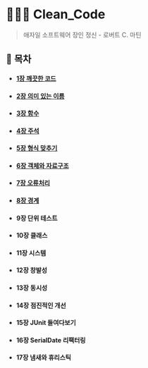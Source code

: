 # 👩🏻‍💻 Clean_Code
> 애자일 소프트웨어 장인 정신 - 로버트 C. 마틴
## 📝 목차 
- #### [1장 깨끗한 코드](./chapter1/README.md)
- #### [2장 의미 있는 이름](./chapter2/README.md)
- #### [3장 함수](./chapter3/README.md)
- #### [4장 주석](./Chapter4/README.md)
- #### [5장 형식 맞추기](./chapter5/README.md)
- #### [6장 객체와 자료구조](./chapter6/README.md)
- #### [7장 오류처리](./chapter7/README.md)
- #### [8장 경계](./chapter8/README.md)
- #### 9장 단위 테스트
- #### 10장 클래스
- #### 11장 시스템
- #### 12장 창발성
- #### 13장 동시성
- #### 14장 점진적인 개선
- #### 15장 JUnit 들여다보기
- #### 16장 SerialDate 리팩터링
- #### 17장 냄새와 휴리스틱
